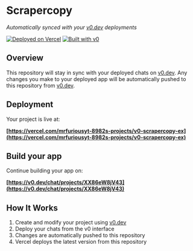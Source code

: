 # Scrapercopy

*Automatically synced with your [v0.dev](https://v0.dev) deployments*

[![Deployed on Vercel](https://img.shields.io/badge/Deployed%20on-Vercel-black?style=for-the-badge&logo=vercel)](https://vercel.com/mrfuriousyt-8982s-projects/v0-scrapercopy-ex)
[![Built with v0](https://img.shields.io/badge/Built%20with-v0.dev-black?style=for-the-badge)](https://v0.dev/chat/projects/XX86eW8jV43)

## Overview

This repository will stay in sync with your deployed chats on [v0.dev](https://v0.dev).
Any changes you make to your deployed app will be automatically pushed to this repository from [v0.dev](https://v0.dev).

## Deployment

Your project is live at:

**[https://vercel.com/mrfuriousyt-8982s-projects/v0-scrapercopy-ex](https://vercel.com/mrfuriousyt-8982s-projects/v0-scrapercopy-ex)**

## Build your app

Continue building your app on:

**[https://v0.dev/chat/projects/XX86eW8jV43](https://v0.dev/chat/projects/XX86eW8jV43)**

## How It Works

1. Create and modify your project using [v0.dev](https://v0.dev)
2. Deploy your chats from the v0 interface
3. Changes are automatically pushed to this repository
4. Vercel deploys the latest version from this repository

